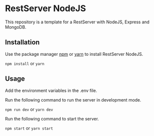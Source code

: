# RestServer NodeJS

This repository is a template for a RestServer with NodeJS, Express and MongoDB.

## Installation

Use the package manager [npm](https://www.npmjs.com/) or [yarn](https://yarnpkg.com/) to install RestServer NodeJS.

`npm install` or `yarn`

## Usage

Add the environment variables in the .env file.

Run the following command to run the server in development mode.

`npm run dev` or `yarn dev`

Run the following command to start the server.

`npm start` or `yarn start`
